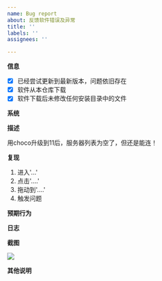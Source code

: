 ```yaml
---
name: Bug report
about: 反馈软件错误及异常
title: ''
labels: ''
assignees: ''

---
```


[//]: # (如不按模版填写，则issue将被直接关闭)

**信息**

[//]: # (如果符合，请将``[ ]``改为``[x]``)

- [x] 已经尝试更新到最新版本，问题依旧存在
- [x] 软件从本仓库下载
- [x] 软件下载后未修改任何安装目录中的文件

**系统**

[//]: # (平台及版本号)

**描述**

[//]: # (请具体并清楚地描述遇到的问题)
用choco升级到11后，服务器列表为空了，但还是能连！

**复现**

[//]: # (请描述复现问题的步骤)

1. 进入'...'
2. 点击'....'
3. 拖动到'....'
4. 触发问题

**预期行为**

[//]: # (清晰地描述期望看到的行为)

**日志**

[//]: # (上传触发问题对应的日志文件)

**截图**

[//]: # (如果可以，请提供对应问题的截图)
![](https://blog.dltech.xyz/post-images/1594430713665.png)

**其他说明**

[//]: # (其他补充内容)
